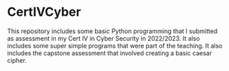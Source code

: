 # CertIVCyber
This repository includes some basic Python programming that I submitted as assessment in my Cert IV in Cyber Security in 2022/2023. It also includes some super simple programs that were part of the teaching. It also includes the capstone assessment that involved creating a basic caesar cipher.
